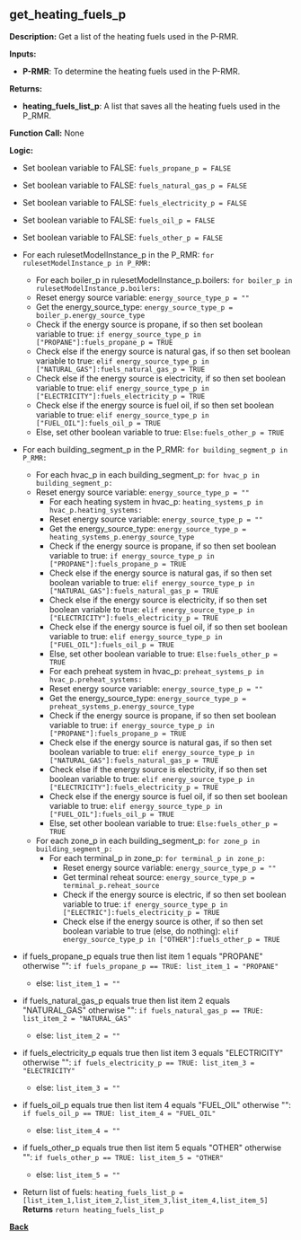 ## get_heating_fuels_p

**Description:** Get a list of the heating fuels used in the P-RMR.  

**Inputs:**
- **P-RMR**: To determine the heating fuels used in the P-RMR.

**Returns:**
- **heating_fuels_list_p**: A list that saves all the heating fuels used in the P_RMR.
 
**Function Call:** None


**Logic:**
- Set boolean variable to FALSE: `fuels_propane_p = FALSE`
- Set boolean variable to FALSE: `fuels_natural_gas_p = FALSE`
- Set boolean variable to FALSE: `fuels_electricity_p = FALSE`
- Set boolean variable to FALSE: `fuels_oil_p = FALSE`
- Set boolean variable to FALSE: `fuels_other_p = FALSE`

- For each rulesetModelInstance_p in the P_RMR: `for rulesetModelInstance_p in P_RMR:`
    - For each boiler_p in rulesetModelInstance_p.boilers: `for boiler_p in rulesetModelInstance_p.boilers:`
    - Reset energy source variable: `energy_source_type_p = ""`
    - Get the energy_source_type: `energy_source_type_p = boiler_p.energy_source_type` 
    - Check if the energy source is propane, if so then set boolean variable to true: `if energy_source_type_p in ["PROPANE"]:fuels_propane_p = TRUE`
    - Check else if the energy source is natural gas, if so then set boolean variable to true: `elif energy_source_type_p in ["NATURAL_GAS"]:fuels_natural_gas_p = TRUE`
    - Check else if the energy source is electricity, if so then set boolean variable to true: `elif energy_source_type_p in ["ELECTRICITY"]:fuels_electricity_p = TRUE`
    - Check else if the energy source is fuel oil, if so then set boolean variable to true: `elif energy_source_type_p in ["FUEL_OIL"]:fuels_oil_p = TRUE`
    - Else, set other boolean variable to true: `Else:fuels_other_p = TRUE`
- For each building_segment_p in the P_RMR: `for building_segment_p in P_RMR:`
    - For each hvac_p in each building_segment_p: `for hvac_p in building_segment_p:`
    - Reset energy source variable: `energy_source_type_p = ""`
        - For each heating system in hvac_p: `heating_systems_p in hvac_p.heating_systems:`
        - Reset energy source variable: `energy_source_type_p = ""`
        - Get the energy_source_type: `energy_source_type_p = heating_systems_p.energy_source_type`
        - Check if the energy source is propane, if so then set boolean variable to true: `if energy_source_type_p in ["PROPANE"]:fuels_propane_p = TRUE`
        - Check else if the energy source is natural gas, if so then set boolean variable to true: `elif energy_source_type_p in ["NATURAL_GAS"]:fuels_natural_gas_p = TRUE`
        - Check else if the energy source is electricity, if so then set boolean variable to true: `elif energy_source_type_p in ["ELECTRICITY"]:fuels_electricity_p = TRUE`
        - Check else if the energy source is fuel oil, if so then set boolean variable to true: `elif energy_source_type_p in ["FUEL_OIL"]:fuels_oil_p = TRUE`
        - Else, set other boolean variable to true: `Else:fuels_other_p = TRUE`
        - For each preheat system in hvac_p: `preheat_systems_p in hvac_p.preheat_systems:`
        - Reset energy source variable: `energy_source_type_p = ""`
        - Get the energy_source_type: `energy_source_type_p = preheat_systems_p.energy_source_type`
        - Check if the energy source is propane, if so then set boolean variable to true: `if energy_source_type_p in ["PROPANE"]:fuels_propane_p = TRUE`
        - Check else if the energy source is natural gas, if so then set boolean variable to true: `elif energy_source_type_p in ["NATURAL_GAS"]:fuels_natural_gas_p = TRUE`
        - Check else if the energy source is electricity, if so then set boolean variable to true: `elif energy_source_type_p in ["ELECTRICITY"]:fuels_electricity_p = TRUE`
        - Check else if the energy source is fuel oil, if so then set boolean variable to true: `elif energy_source_type_p in ["FUEL_OIL"]:fuels_oil_p = TRUE`
        - Else, set other boolean variable to true: `Else:fuels_other_p = TRUE`
    - For each zone_p in each building_segment_p: `for zone_p in building_segment_p:`
        - For each terminal_p in zone_p: `for terminal_p in zone_p:`
            - Reset energy source variable: `energy_source_type_p = ""`
            - Get terminal reheat source: `energy_source_type_p = terminal_p.reheat_source`
            - Check if the energy source is electric, if so then set boolean variable to true: `if energy_source_type_p in ["ELECTRIC"]:fuels_electricity_p = TRUE`
            - Check else if the energy source is other, if so then set boolean variable to true (else, do nothing): `elif energy_source_type_p in ["OTHER"]:fuels_other_p = TRUE`

- if fuels_propane_p equals true then list item 1 equals "PROPANE" otherwise "": `if fuels_propane_p == TRUE: list_item_1 = "PROPANE"`
    - else: `list_item_1 = ""`
- if fuels_natural_gas_p equals true then list item 2 equals "NATURAL_GAS" otherwise "": `if fuels_natural_gas_p == TRUE: list_item_2 = "NATURAL_GAS"`
    - else: `list_item_2 = ""`
- if fuels_electricity_p equals true then list item 3 equals "ELECTRICITY" otherwise "": `if fuels_electricity_p == TRUE: list_item_3 = "ELECTRICITY"`
    - else: `list_item_3 = ""`
- if fuels_oil_p equals true then list item 4 equals "FUEL_OIL" otherwise "": `if fuels_oil_p == TRUE: list_item_4 = "FUEL_OIL"`
    - else: `list_item_4 = ""`
- if fuels_other_p equals true then list item 5 equals "OTHER" otherwise "": `if fuels_other_p == TRUE: list_item_5 = "OTHER"`
    - else: `list_item_5 = ""`

- Return list of fuels: `heating_fuels_list_p = [list_item_1,list_item_2,list_item_3,list_item_4,list_item_5]`
**Returns** `return heating_fuels_list_p`

**[Back](../_toc.md)**